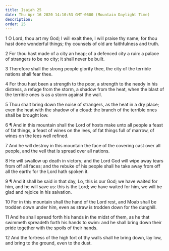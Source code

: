 ```yaml
---
title: Isaiah 25
date: Thu Apr 16 2020 14:10:53 GMT-0600 (Mountain Daylight Time)
description: 
order: 25
---
```


<p>
  1 O Lord, thou art my God; I will exalt thee, I will praise thy name; for thou
  hast done wonderful things; thy counsels of old are faithfulness and truth.
</p>
<p>
  2 For thou hast made of a city an heap; of a defenced city a ruin: a palace of
  strangers to be no city; it shall never be built.
</p>
<p>
  3 Therefore shall the strong people glorify thee, the city of the terrible
  nations shall fear thee.
</p>
<p>
  4 For thou hast been a strength to the poor, a strength to the needy in his
  distress, a refuge from the storm, a shadow from the heat, when the blast of
  the terrible ones is as a storm against the wall.
</p>
<p>
  5 Thou shalt bring down the noise of strangers, as the heat in a dry place;
  even the heat with the shadow of a cloud: the branch of the terrible ones
  shall be brought low.
</p>
<p>
  6 &#xB6; And in this mountain shall the Lord of hosts make unto all people a
  feast of fat things, a feast of wines on the lees, of fat things full of
  marrow, of wines on the lees well refined.
</p>
<p>
  7 And he will destroy in this mountain the face of the covering cast over all
  people, and the veil that is spread over all nations.
</p>
<p>
  8 He will swallow up death in victory; and the Lord God will wipe away tears
  from off all faces; and the rebuke of his people shall he take away from off
  all the earth: for the Lord hath spoken it.
</p>
<p>
  9 &#xB6; And it shall be said in that day, Lo, this is our God; we have waited
  for him, and he will save us: this is the Lord; we have waited for him, we
  will be glad and rejoice in his salvation.
</p>
<p>
  10 For in this mountain shall the hand of the Lord rest, and Moab shall be
  trodden down under him, even as straw is trodden down for the dunghill.
</p>
<p>
  11 And he shall spread forth his hands in the midst of them, as he that
  swimmeth spreadeth forth his hands to swim: and he shall bring down their
  pride together with the spoils of their hands.
</p>
<p>
  12 And the fortress of the high fort of thy walls shall he bring down, lay
  low, and bring to the ground, even to the dust.
</p>
